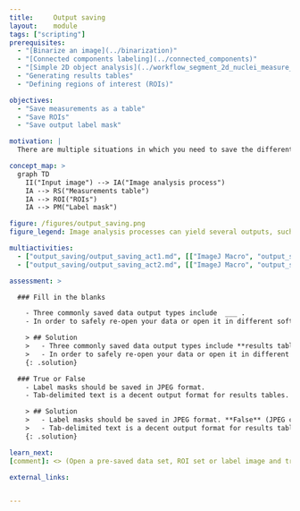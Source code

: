 ```yaml
---
title:     Output saving
layout:    module
tags: ["scripting"]
prerequisites:
  - "[Binarize an image](../binarization)"
  - "[Connected components labeling](../connected_components)"
  - "[Simple 2D object analysis](../workflow_segment_2d_nuclei_measure_shape)"
  - "Generating results tables"
  - "Defining regions of interest (ROIs)"

objectives:
  - "Save measurements as a table"
  - "Save ROIs"
  - "Save output label mask"

motivation: |
  There are multiple situations in which you need to save the different types of output you can generate with your image analysis pipelines. For example, you may want to save your results as measurement tables for further analysis in other software (e.g. RStudio, MS EXCEL, ..). It can also be important to save the regions of interest (ROIs) that were used for particular measurements, so that you can look back at them for reference, or to use them for visualization purposes. In addition to ROIs, images can be saved as label masks to store the information on different regions. Finally, you may also want to save your entire script containing particular settings or parameters that you used, so that you can re-run the analysis with the exact same settings or compare it with the results obtained using different settings.

concept_map: >
  graph TD
    II("Input image") --> IA("Image analysis process")
    IA --> RS("Measurements table")
    IA --> ROI("ROIs")
    IA --> PM("Label mask")

figure: /figures/output_saving.png
figure_legend: Image analysis processes can yield several outputs, such as a) label masks, b) measurement tables, or c) regions of interest (ROIs), which may include different types, such as polygon outlines, lines or points.

multiactivities:
  - ["output_saving/output_saving_act1.md", [["ImageJ Macro", "output_saving/output_saving_act1_imagej-macro.md", "markdown"], ['ImageJ Jython', output_saving/output_saving_act1_imagej-jython.md]]]
  - ["output_saving/output_saving_act2.md", [["ImageJ Macro", "output_saving/output_saving_act2_imagej-macro.ijm"], ['ImageJ Jython', output_saving/output_saving_act2_imagej-jython.py]]]

assessment: >

  ### Fill in the blanks

    - Three commonly saved data output types include  ___ .
    - In order to safely re-open your data or open it in different software, you need to save in an ____ file format.

    > ## Solution
    >   - Three commonly saved data output types include **results tables, ROI sets, and label masks**.
    >   - In order to safely re-open your data or open it in different software, you need to save in an **interoperable** file format.
    {: .solution}

  ### True or False
    - Label masks should be saved in JPEG format.
    - Tab-delimited text is a decent output format for results tables.

    > ## Solution
    >   - Label masks should be saved in JPEG format. **False** (JPEG compression results in loss of the unique label values in the image)
    >   - Tab-delimited text is a decent output format for results tables. **True** (this is generally more stable in other software than for example comma-delimited data)
    {: .solution}

learn_next:
[comment]: <> (Open a pre-saved data set, ROI set or label image and try to modify it)

external_links:


---
```

